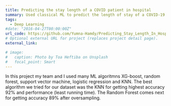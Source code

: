 ```yaml
---
title: Predicting the stay length of a COVID patient in hospital
summary: Used classical ML to predict the length of stay of a COVID-19 patient and we were able to get 92% accuracy by using KNN algorithm
tags:
  - Deep Learning
#date: "2016-04-27T00:00:00Z"
url_code: https://github.com/Yumna-Hamdy/Predicting_Stay_Length_In_Hospital
# Optional external URL for project (replaces project detail page).
external_link: 

# image:
#   caption: Photo by Toa Heftiba on Unsplash
#   focal_point: Smart
---
```

In this project my team and I used many ML algoritmns XG-boost, random forest, support vector machine, logistic regression and KNN. The best algorithm we tried for our dataset was the KNN for getting highest accuracy 92% and performance (least running time). The Random Forest comes next for getting accuracy 89% after oversampling.